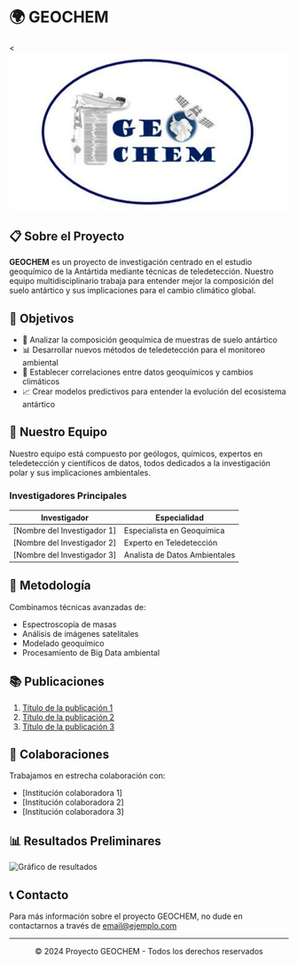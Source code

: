 # 🌍 GEOCHEM

<![Logo del proyecto GEOCHEM](./Logo.jpeg)

## 📋 Sobre el Proyecto

**GEOCHEM** es un proyecto de investigación centrado en el estudio geoquímico de la Antártida mediante técnicas de teledetección. Nuestro equipo multidisciplinario trabaja para entender mejor la composición del suelo antártico y sus implicaciones para el cambio climático global.

## 🎯 Objetivos

- 🧪 Analizar la composición geoquímica de muestras de suelo antártico
- 📊 Desarrollar nuevos métodos de teledetección para el monitoreo ambiental
- 🔄 Establecer correlaciones entre datos geoquímicos y cambios climáticos
- 📈 Crear modelos predictivos para entender la evolución del ecosistema antártico

## 👥 Nuestro Equipo

Nuestro equipo está compuesto por geólogos, químicos, expertos en teledetección y científicos de datos, todos dedicados a la investigación polar y sus implicaciones ambientales.

### Investigadores Principales

| Investigador | Especialidad |
|--------------|--------------|
| [Nombre del Investigador 1] | Especialista en Geoquímica |
| [Nombre del Investigador 2] | Experto en Teledetección |
| [Nombre del Investigador 3] | Analista de Datos Ambientales |

## 🔬 Metodología

Combinamos técnicas avanzadas de:

- Espectroscopía de masas
- Análisis de imágenes satelitales
- Modelado geoquímico
- Procesamiento de Big Data ambiental

## 📚 Publicaciones

1. [Título de la publicación 1](https://enlace1.com)
2. [Título de la publicación 2](https://enlace2.com)
3. [Título de la publicación 3](https://enlace3.com)

## 🤝 Colaboraciones

Trabajamos en estrecha colaboración con:

- [Institución colaboradora 1]
- [Institución colaboradora 2]
- [Institución colaboradora 3]

## 📊 Resultados Preliminares

![Gráfico de resultados](https://via.placeholder.com/600x400?text=Gr%C3%A1fico+de+resultados)

## 📞 Contacto

Para más información sobre el proyecto GEOCHEM, no dude en contactarnos a través de [email@ejemplo.com](mailto:email@ejemplo.com)

---

<div align="center">
    <p>© 2024 Proyecto GEOCHEM - Todos los derechos reservados</p>
</div>
